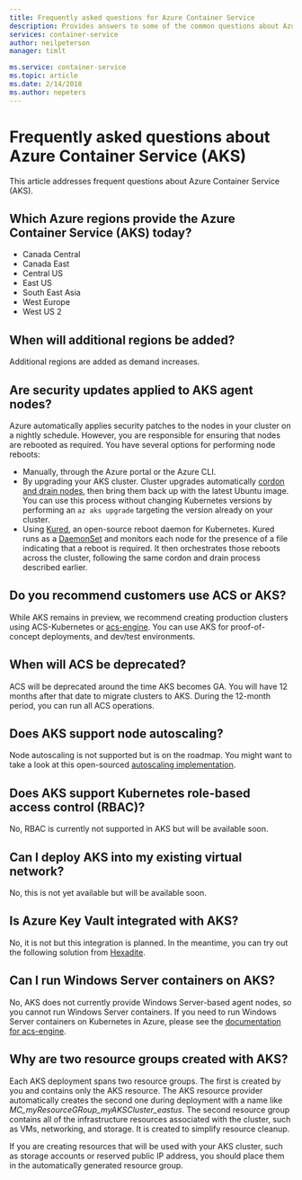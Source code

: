 ```yaml
---
title: Frequently asked questions for Azure Container Service
description: Provides answers to some of the common questions about Azure Container Service.
services: container-service
author: neilpeterson
manager: timlt

ms.service: container-service
ms.topic: article
ms.date: 2/14/2018
ms.author: nepeters
---
```


# Frequently asked questions about Azure Container Service (AKS)

This article addresses frequent questions about Azure Container Service (AKS).

## Which Azure regions provide the Azure Container Service (AKS) today?

- Canada Central 
- Canada East 
- Central US 
- East US 
- South East Asia 
- West Europe 
- West US 2 

## When will additional regions be added? 

Additional regions are added as demand increases.

## Are security updates applied to AKS agent nodes? 

Azure automatically applies security patches to the nodes in your cluster on a nightly schedule. However, you are responsible for ensuring that nodes are rebooted as required. You have several options for performing node reboots:

- Manually, through the Azure portal or the Azure CLI. 
- By upgrading your AKS cluster. Cluster upgrades automatically [cordon and drain nodes](https://kubernetes.io/docs/tasks/administer-cluster/safely-drain-node/), then bring them back up with the latest Ubuntu image. You can use this process without changing Kubernetes versions by performing an `az aks upgrade` targeting the version already on your cluster.
- Using [Kured](https://github.com/weaveworks/kured), an open-source reboot daemon for Kubernetes. Kured runs as a [DaemonSet](https://kubernetes.io/docs/concepts/workloads/controllers/daemonset/) and monitors each node for the presence of a file indicating that a reboot is required. It then orchestrates those reboots across the cluster, following the same cordon and drain process described earlier.

## Do you recommend customers use ACS or AKS? 

While AKS remains in preview, we recommend creating production clusters using ACS-Kubernetes or [acs-engine](https://github.com/azure/acs-engine). You can use AKS for proof-of-concept deployments, and dev/test environments.

## When will ACS be deprecated? 

ACS will be deprecated around the time AKS becomes GA. You will have 12 months after that date to migrate clusters to AKS. During the 12-month period, you can run all ACS operations.

## Does AKS support node autoscaling? 

Node autoscaling is not supported but is on the roadmap. You might want to take a look at this open-sourced [autoscaling implementation][auto-scaler].

## Does AKS support Kubernetes role-based access control (RBAC)?

No, RBAC is currently not supported in AKS but will be available soon.   

## Can I deploy AKS into my existing virtual network?

No, this is not yet available but will be available soon.

## Is Azure Key Vault integrated with AKS? 

No, it is not but this integration is planned. In the meantime, you can try out the following solution from [Hexadite][hexadite]. 

## Can I run Windows Server containers on AKS?

No, AKS does not currently provide Windows Server-based agent nodes, so you cannot run Windows Server containers. If you need to run Windows Server containers on Kubernetes in Azure, please see the [documentation for acs-engine](https://github.com/Azure/acs-engine/blob/master/docs/kubernetes/windows.md).

## Why are two resource groups created with AKS? 

Each AKS deployment spans two resource groups. The first is created by you and contains only the AKS resource. The AKS resource provider automatically creates the second one during deployment with a name like *MC_myResourceGRoup_myAKSCluster_eastus*. The second resource group contains all of the infrastructure resources associated with the cluster, such as VMs, networking, and storage. It is created to simplify resource cleanup. 

If you are creating resources that will be used with your AKS cluster, such as storage accounts or reserved public IP address, you should place them in the automatically generated resource group.

<!-- LINKS - external -->
[auto-scaler]: https://github.com/kubernetes/autoscaler
[hexadite]: https://github.com/Hexadite/acs-keyvault-agent  